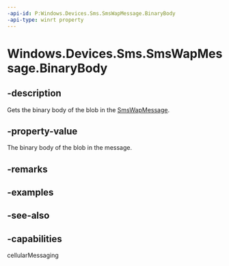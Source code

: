 ```yaml
---
-api-id: P:Windows.Devices.Sms.SmsWapMessage.BinaryBody
-api-type: winrt property
---
```


<!-- Property syntax
public Windows.Storage.Streams.IBuffer BinaryBody { get; }
-->

# Windows.Devices.Sms.SmsWapMessage.BinaryBody

## -description
Gets the binary body of the blob in the [SmsWapMessage](smswapmessage.md).

## -property-value
The binary body of the blob in the message.

## -remarks

## -examples

## -see-also


## -capabilities
cellularMessaging